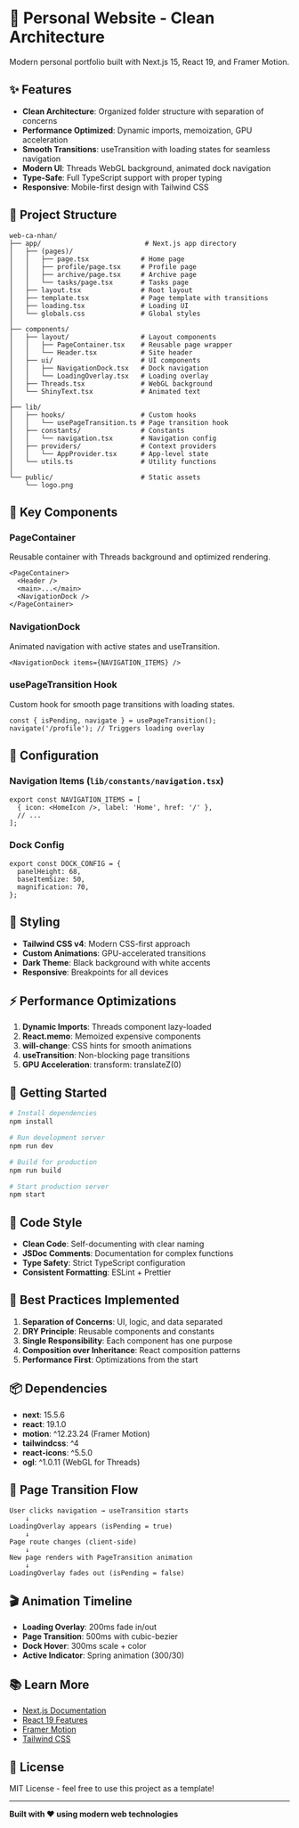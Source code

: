 # 🚀 Personal Website - Clean Architecture

Modern personal portfolio built with Next.js 15, React 19, and Framer Motion.

## ✨ Features

- **Clean Architecture**: Organized folder structure with separation of concerns
- **Performance Optimized**: Dynamic imports, memoization, GPU acceleration
- **Smooth Transitions**: useTransition with loading states for seamless navigation
- **Modern UI**: Threads WebGL background, animated dock navigation
- **Type-Safe**: Full TypeScript support with proper typing
- **Responsive**: Mobile-first design with Tailwind CSS

## 📁 Project Structure

```
web-ca-nhan/
├── app/                          # Next.js app directory
│   ├── (pages)/
│   │   ├── page.tsx             # Home page
│   │   ├── profile/page.tsx     # Profile page
│   │   ├── archive/page.tsx     # Archive page
│   │   └── tasks/page.tsx       # Tasks page
│   ├── layout.tsx               # Root layout
│   ├── template.tsx             # Page template with transitions
│   ├── loading.tsx              # Loading UI
│   └── globals.css              # Global styles
│
├── components/
│   ├── layout/                  # Layout components
│   │   ├── PageContainer.tsx    # Reusable page wrapper
│   │   └── Header.tsx           # Site header
│   ├── ui/                      # UI components
│   │   ├── NavigationDock.tsx   # Dock navigation
│   │   └── LoadingOverlay.tsx   # Loading overlay
│   ├── Threads.tsx              # WebGL background
│   └── ShinyText.tsx            # Animated text
│
├── lib/
│   ├── hooks/                   # Custom hooks
│   │   └── usePageTransition.ts # Page transition hook
│   ├── constants/               # Constants
│   │   └── navigation.tsx       # Navigation config
│   ├── providers/               # Context providers
│   │   └── AppProvider.tsx      # App-level state
│   └── utils.ts                 # Utility functions
│
└── public/                      # Static assets
    └── logo.png
```

## 🎯 Key Components

### PageContainer
Reusable container with Threads background and optimized rendering.
```tsx
<PageContainer>
  <Header />
  <main>...</main>
  <NavigationDock />
</PageContainer>
```

### NavigationDock
Animated navigation with active states and useTransition.
```tsx
<NavigationDock items={NAVIGATION_ITEMS} />
```

### usePageTransition Hook
Custom hook for smooth page transitions with loading states.
```tsx
const { isPending, navigate } = usePageTransition();
navigate('/profile'); // Triggers loading overlay
```

## 🔧 Configuration

### Navigation Items (`lib/constants/navigation.tsx`)
```tsx
export const NAVIGATION_ITEMS = [
  { icon: <HomeIcon />, label: 'Home', href: '/' },
  // ...
];
```

### Dock Config
```tsx
export const DOCK_CONFIG = {
  panelHeight: 68,
  baseItemSize: 50,
  magnification: 70,
};
```

## 🎨 Styling

- **Tailwind CSS v4**: Modern CSS-first approach
- **Custom Animations**: GPU-accelerated transitions
- **Dark Theme**: Black background with white accents
- **Responsive**: Breakpoints for all devices

## ⚡ Performance Optimizations

1. **Dynamic Imports**: Threads component lazy-loaded
2. **React.memo**: Memoized expensive components
3. **will-change**: CSS hints for smooth animations
4. **useTransition**: Non-blocking page transitions
5. **GPU Acceleration**: transform: translateZ(0)

## 🚀 Getting Started

```bash
# Install dependencies
npm install

# Run development server
npm run dev

# Build for production
npm run build

# Start production server
npm start
```

## 📝 Code Style

- **Clean Code**: Self-documenting with clear naming
- **JSDoc Comments**: Documentation for complex functions
- **Type Safety**: Strict TypeScript configuration
- **Consistent Formatting**: ESLint + Prettier

## 🎯 Best Practices Implemented

1. **Separation of Concerns**: UI, logic, and data separated
2. **DRY Principle**: Reusable components and constants
3. **Single Responsibility**: Each component has one purpose
4. **Composition over Inheritance**: React composition patterns
5. **Performance First**: Optimizations from the start

## 📦 Dependencies

- **next**: 15.5.6
- **react**: 19.1.0
- **motion**: ^12.23.24 (Framer Motion)
- **tailwindcss**: ^4
- **react-icons**: ^5.5.0
- **ogl**: ^1.0.11 (WebGL for Threads)

## 🔄 Page Transition Flow

```
User clicks navigation → useTransition starts
    ↓
LoadingOverlay appears (isPending = true)
    ↓
Page route changes (client-side)
    ↓
New page renders with PageTransition animation
    ↓
LoadingOverlay fades out (isPending = false)
```

## 🎬 Animation Timeline

- **Loading Overlay**: 200ms fade in/out
- **Page Transition**: 500ms with cubic-bezier
- **Dock Hover**: 300ms scale + color
- **Active Indicator**: Spring animation (300/30)

## 📚 Learn More

- [Next.js Documentation](https://nextjs.org/docs)
- [React 19 Features](https://react.dev/blog)
- [Framer Motion](https://www.framer.com/motion/)
- [Tailwind CSS](https://tailwindcss.com/)

## 📄 License

MIT License - feel free to use this project as a template!

---

**Built with ❤️ using modern web technologies**
